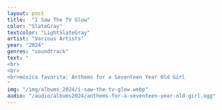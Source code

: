 ```yaml
---
layout: post
title:  "I Saw The TV Glow"
color: "SlateGray"
textcolor: "LightSlateGray"
artist: "Various Artists"
year: "2024"
genres: "soundtrack"
text: "
<br>
<br>
<br>música favorita: Anthems for a Seventeen Year Old Girl
"
img: "/img/albums_2024/i-saw-the-tv-glow.webp"
audio: "/audio/albums2024/anthems-for-a-seventeen-year-old-girl.ogg"
---
```

